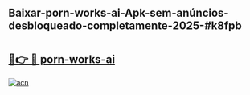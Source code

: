 ## Baixar-porn-works-ai-Apk-sem-anúncios-desbloqueado-completamente-2025-#k8fpb

# <h2><a href="https://ainizakaria.my?title=porn-works-ai&ref=22M">🔗👉 🔴 porn-works-ai</a></h2>

[![acn](https://github.com/user-attachments/assets/0f9c940e-d8b0-45ae-aac7-cd30a18b3e1c)](https://ainizakaria.my?title=porn-works-ai&ref=22M)

